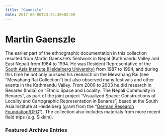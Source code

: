 ```yaml
---
title: "Gaenszle"
date: 2017-08-06T23:24:36+02:00
---
```


# Martin Gaenszle

The earlier part of the ethnographic documentation in this collection resulted from Martin Gaenszle’s fieldwork in Nepal (Kathmandu Valley and East Nepal) from 1984 to 1994. He was Resident Representative of the [South Asia Institute (Heidelberg University)](http://www.sai.uni-heidelberg.de/) from 1987 to 1994, and during this time he not only pursued his research on the Mewahang Rai (see “Mewahang Rai Collection”) but also observed many festivals and other events in the Kathmandu Valley. From 2000 to 2003 he did research in Benares (India) on “Ethnic Space and Locality: The Nepali Community in Benares”, as part of the joint project “Visualized Space: Constructions of Locality and Cartographic Representation in Benares”, based at the South Asia Institute at Heidelberg (grant from the “[German Research Foundation/DFG](http://www.dfg.de/)”). The collection also includes materials from more recent field trips (e.g. Sikkim).

### Featured Archive Entries

<Gallery>

<HAVFolder id={217} mediaId="5997" sizes='16rem' />
<HAVFolder id={221} mediaId="6024" sizes='16rem' />
<HAVFolder id={224} mediaId="6081" sizes='16rem' />

</Gallery>
